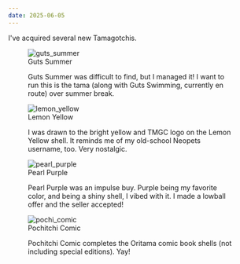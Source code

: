 ```yaml
---
date: 2025-06-05
---
```


I've acquired several new Tamagotchis.

<div class="shell-group">
    <figure>
        <img src="/assets/images/tama_collection/guts_summer.jpeg" alt="guts_summer" />
        <figcaption>Guts Summer</figcaption>
        <p>Guts Summer was difficult to find, but I managed it! I want to run this is the tama (along with Guts Swimming, currently en route) over summer break.</p>
    </figure>
    <figure>
        <img src="/assets/images/tama_collection/lemon_yellow.jpeg" alt="lemon_yellow" />
        <figcaption>Lemon Yellow</figcaption>
        <p>I was drawn to the bright yellow and TMGC logo on the Lemon Yellow shell. It reminds me of my old-school Neopets username, too. Very nostalgic.</p>
    </figure>
    <figure>
        <img src="/assets/images/tama_collection/pearl_purple.jpeg" alt="pearl_purple" />
        <figcaption>Pearl Purple</figcaption>
        <p>Pearl Purple was an impulse buy. Purple being my favorite color, and being a shiny shell, I vibed with it. I made a lowball offer and the seller accepted!</p>
    </figure>
    <figure>
        <img src="/assets/images/tama_collection/pochi_comic.jpeg" alt="pochi_comic" />
        <figcaption>Pochitchi Comic</figcaption>
        <p>Pochitchi Comic completes the Oritama comic book shells (not including special editions). Yay!</p>
    </figure>
</div>
